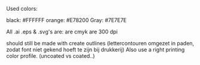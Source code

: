 Used colors:

black: #FFFFFF
orange: #E78200
Gray: #7E7E7E

All .ai .eps & .svg's are:
are cmyk
are 300 dpi

should still be made with create outlines (lettercontouren omgezet in paden, zodat font niet gekend hoeft te zijn bij drukkerij)
Also use a right printing color profile. (uncoated vs coated..)